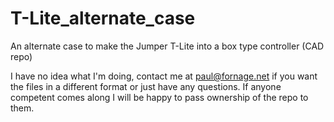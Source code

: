 # T-Lite_alternate_case
An alternate case to make the Jumper T-Lite into a box type controller (CAD repo)


I have no idea what I'm doing, contact me at paul@fornage.net if you want the files in a different format or just have any questions. 
If anyone competent comes along I will be happy to pass ownership of the repo to them.
